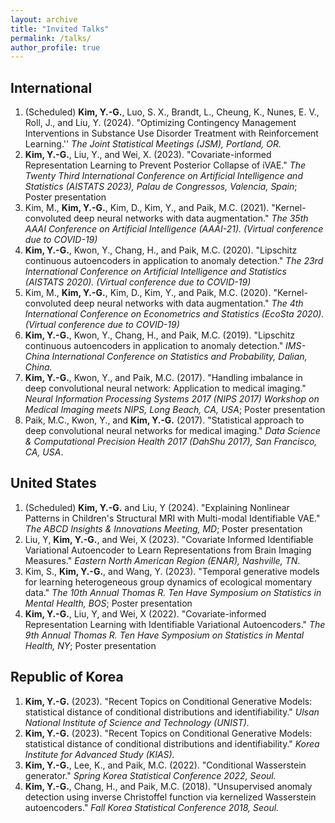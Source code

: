 ```yaml
---
layout: archive
title: "Invited Talks"
permalink: /talks/
author_profile: true
---
```


## International
1. (Scheduled) **Kim, Y.-G.**, Luo, S. X., Brandt, L., Cheung, K., Nunes, E. V., Roll, J., and Liu, Y. (2024). "Optimizing Contingency Management Interventions in Substance Use Disorder Treatment with Reinforcement Learning.'' *The Joint Statistical Meetings (JSM), Portland, OR.*
2. **Kim, Y.-G.**, Liu, Y., and Wei, X. (2023). "Covariate-informed Representation Learning to Prevent Posterior Collapse of iVAE." *The Twenty Third International Conference on Artificial Intelligence and Statistics (AISTATS 2023), Palau de Congressos, Valencia, Spain*; Poster presentation
3. Kim, M., **Kim, Y.-G.**, Kim, D., Kim, Y., and Paik, M.C. (2021). "Kernel-convoluted deep neural networks with data augmentation." *The 35th AAAI Conference on Artificial Intelligence (AAAI-21). (Virtual conference due to COVID-19)*
4. **Kim, Y.-G.**, Kwon, Y., Chang, H., and Paik, M.C. (2020). "Lipschitz continuous autoencoders in application to anomaly detection." *The 23rd International Conference on Artificial Intelligence and Statistics (AISTATS 2020). (Virtual conference due to COVID-19)*
5. Kim, M., **Kim, Y.-G.**, Kim, D., Kim, Y., and Paik, M.C. (2020). "Kernel-convoluted deep neural networks with data augmentation." *The 4th International Conference on Econometrics and Statistics (EcoSta 2020). (Virtual conference due to COVID-19)*
6. **Kim, Y.-G.**, Kwon, Y., Chang, H., and Paik, M.C. (2019). "Lipschitz continuous autoencoders in application to anomaly detection." *IMS-China International Conference on Statistics and Probability, Dalian, China.*
7. **Kim, Y.-G.**, Kwon, Y., and Paik, M.C. (2017). "Handling imbalance in deep convolutional neural network: Application to medical imaging." *Neural Information Processing Systems 2017 (NIPS 2017) Workshop on Medical Imaging meets NIPS, Long Beach, CA, USA*; Poster presentation
8. Paik, M.C., Kwon, Y., and **Kim, Y.-G.** (2017). "Statistical approach to deep convolutional neural networks for medical imaging." *Data Science & Computational Precision Health 2017 (DahShu 2017), San Francisco, CA, USA*.

## United States
1. (Scheduled) **Kim, Y.-G.** and Liu, Y (2024). "Explaining Nonlinear Patterns in Children's Structural MRI with Multi-modal Identifiable VAE." *The ABCD Insights & Innovations Meeting, MD*; Poster presentation
2. Liu, Y, **Kim, Y.-G.**, and Wei, X (2023). "Covariate Informed Identifiable Variational Autoencoder to Learn Representations from Brain Imaging Measures." *Eastern North American Region (ENAR), Nashville, TN*.
3. Kim, S., **Kim, Y.-G.**, and Wang, Y. (2023). "Temporal generative models for learning heterogeneous group dynamics of ecological momentary data." *The 10th Annual Thomas R. Ten Have Symposium on Statistics in Mental Health, BOS*; Poster presentation
4. **Kim, Y.-G.**, Liu, Y, and Wei, X (2022). "Covariate-informed Representation Learning with Identifiable Variational Autoencoders." *The 9th Annual Thomas R. Ten Have Symposium on Statistics in Mental Health, NY*; Poster presentation

## Republic of Korea
1. **Kim, Y.-G.** (2023). "Recent Topics on Conditional Generative Models: statistical distance of conditional distributions and identifiability." *Ulsan National Institute of Science and Technology (UNIST).*
2. **Kim, Y.-G.** (2023). "Recent Topics on Conditional Generative Models: statistical distance of conditional distributions and identifiability." *Korea Institute for Advanced Study (KIAS).*
3. **Kim, Y.-G.**, Lee, K., and Paik, M.C. (2022). "Conditional Wasserstein generator." *Spring Korea Statistical Conference 2022, Seoul.*
4. **Kim, Y.-G.**, Chang, H., and Paik, M.C. (2018). "Unsupervised anomaly detection using inverse Christoffel function via kernelized Wasserstein autoencoders." *Fall Korea Statistical Conference 2018, Seoul.*




